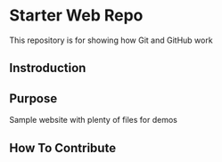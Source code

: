 # Starter Web Repo

This repository is for showing how Git and GitHub work

## Instroduction

## Purpose

Sample website with plenty of files for demos

## How To Contribute

